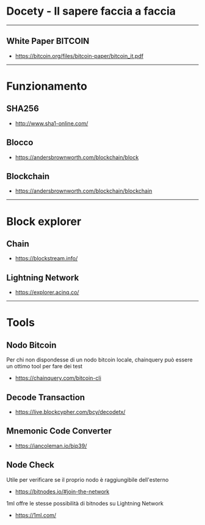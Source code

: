 # Docety - Il sapere faccia a faccia

------

## White Paper BITCOIN
- https://bitcoin.org/files/bitcoin-paper/bitcoin_it.pdf

------

# Funzionamento

## SHA256
- http://www.sha1-online.com/

## Blocco
- https://andersbrownworth.com/blockchain/block

## Blockchain
- https://andersbrownworth.com/blockchain/blockchain

------

# Block explorer

## Chain

- https://blockstream.info/

## Lightning Network

- https://explorer.acinq.co/

------

# Tools

## Nodo Bitcoin
Per chi non dispondesse di un nodo bitcoin locale, chainquery può essere un ottimo tool per fare dei test

- https://chainquery.com/bitcoin-cli

## Decode Transaction

- https://live.blockcypher.com/bcy/decodetx/

## Mnemonic Code Converter

- https://iancoleman.io/bip39/

## Node Check

Utile per verificare se il proprio nodo è raggiungibile dell'esterno

- https://bitnodes.io/#join-the-network

1ml offre le stesse possibilità di bitnodes su Lightning Network

- https://1ml.com/




